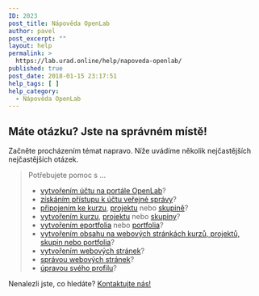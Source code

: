 ```yaml
---
ID: 2023
post_title: Nápověda OpenLab
author: pavel
post_excerpt: ""
layout: help
permalink: >
  https://lab.urad.online/help/napoveda-openlab/
published: true
post_date: 2018-01-15 23:17:51
help_tags: [ ]
help_category:
  - Nápověda OpenLab
---
```

<h2>Máte otázku? Jste na správném místě!</h2>
Začněte procházením témat napravo. Níže uvádíme několik nejčastějších nejčastějších otázek.
<blockquote>Potřebujete pomoc s …
<ul>
 	<li><a href="https://lab.urad.online/help/signing-up-on-the-openlab/">vytvořením účtu na portále OpenLab</a>?</li>
 	<li><a href="https://lab.urad.online/help/accessing-your-city-tech-email-for-students/">získáním přístupu k účtu veřejné správy</a>?</li>
 	<li><a href="https://lab.urad.online/help/joining-a-course/">připojením ke kurzu</a>, <a href="https://lab.urad.online/help/joining-a-project/">projektu</a> nebo <a href="https://lab.urad.online/help/joining-a-club/">skupině</a>?</li>
 	<li><a href="https://lab.urad.online/help/creating-a-course-faculty-only/">vytvořením kurzu</a>, <a href="https://lab.urad.online/help/creating-a-project/">projektu</a> nebo <a href="https://lab.urad.online/help/creating-a-club/">skupiny</a>?</li>
 	<li><a href="https://lab.urad.online/help/creating-an-eportfolio/">vytvořením eportfolia</a> nebo <a href="https://lab.urad.online/help/creating-a-portfolio/">portfolia</a>?</li>
 	<li><a href="https://lab.urad.online/help/help-category/using-a-site/">vytvořením obsahu na webových stránkách kurzů, projektů, skupin nebo portfolia</a>?</li>
 	<li><a href="https://lab.urad.online/help/help-category/building-your-site-for-site-administrators/">vytvořením webových stránek</a>?</li>
 	<li><a href="https://lab.urad.online/help/help-category/managing-your-site/">správou webových stránek</a>?</li>
 	<li><a href="https://lab.urad.online/help/editing-my-profile/">úpravou svého profilu</a>?</li>
</ul>
</blockquote>
Nenalezli jste, co hledáte? <a href="https://lab.urad.online/help/contact-us/">Kontaktujte nás!</a>